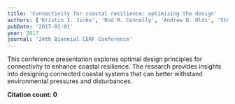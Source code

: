 ```yaml
---
title: 'Connectivity for coastal resilience: optimizing the design'
authors: ['Kristin I. Jinks', 'Rod M. Connolly', 'Andrew D. Olds', 'Stephanie L. Engelhard', 'Christopher J. Brown', 'Thomas A. Schlacher']
pubDate: '2017-01-01'
year: 2017
journal: '24th Biennial CERF Conference'
---
```


This conference presentation explores optimal design principles for connectivity to enhance coastal resilience. The research provides insights into designing connected coastal systems that can better withstand environmental pressures and disturbances.

**Citation count: 0**